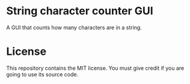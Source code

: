 # String character counter GUI

A GUI that counts how many characters are in a string.

# License

This repository contains the MIT license. You must give credit if you are going to use its source code.